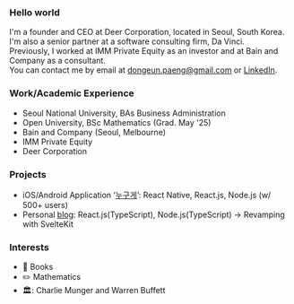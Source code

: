 ### Hello world

I'm a founder and CEO at Deer Corporation, located in Seoul, South Korea. I'm also a senior partner at a software consulting firm, Da Vinci.<br/>
Previously, I worked at IMM Private Equity as an investor and at Bain and Company as a consultant.<br/>
You can contact me by email at dongeun.paeng@gmail.com or [LinkedIn](https://www.linkedin.com/in/dongeun-paeng-b71a5b149/).<br/>

### Work/Academic Experience
- Seoul National University, BAs Business Administration
- Open University, BSc Mathematics (Grad. May '25)
- Bain and Company (Seoul, Melbourne)
- IMM Private Equity
- Deer Corporation

### Projects
- iOS/Android Application ‘[누구게](https://apps.apple.com/kr/app/%EB%88%84%EA%B5%AC%EA%B2%8C-%EB%AC%B4%EC%A0%9C%ED%95%9C-%EC%9D%B5%EB%AA%85-%EB%AC%B8%EC%9E%90/id1556761670)’: React Native, React.js, Node.js (w/ 500+ users)
- Personal [blog](https://dongeunpaeng.com): React.js(TypeScript), Node.js(TypeScript) -> Revamping with SvelteKit

### Interests
- :book: Books
- :pencil2: Mathematics
- 🏛️: Charlie Munger and Warren Buffett
